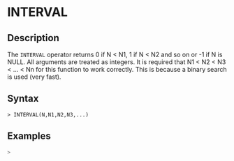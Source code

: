 # **INTERVAL**

## **Description**

The `INTERVAL` operator returns 0 if N < N1, 1 if N < N2 and so on or -1 if N is NULL. All arguments are treated as
integers. It is required that N1 < N2 < N3 < ... < Nn for this function to work correctly. This is because a binary
search is used (very fast).

## **Syntax**

```
> INTERVAL(N,N1,N2,N3,...)
```

## **Examples**

```sql
>
```
